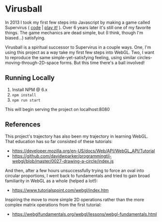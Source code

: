 # Virusball

In 2013 I took my first few steps into Javascript by making a game called Supervirus ( [code](https://github.com/SylverStudios/Supervirus) | [play it!](https://sylverstudios.github.io/games/2019/02/16/supervirus.html) ).
Over 6 years later it's still one of my favorite things.
The game mechanics are dead simple, but (I think, though I'm biased...) satisfying.

Virusball is a spiritual successor to Supervirus in a couple ways.
One, I'm using this project as a way take my first few steps into WebGL.
Two, I want to reproduce the same simple-yet-satisfying feeling, using similar circles-moving-through-2D-space forms.
But this time there's a ball involved!

## Running Locally
1. Install NPM @ 6.x
2. `npm install`
3. `npm run start`

This will begin serving the project on localhost:8080

## References
This project's trajectory has also been my trajectory in learning WebGL.
That education has so far consisted of these tutorials:

* https://developer.mozilla.org/en-US/docs/Web/API/WebGL_API/Tutorial
* https://github.com/davidwparker/programmingtil-webgl/blob/master/0027-drawing-a-circle/index.js

And then, after a few hours unsuccessfully trying to force an oval into circular proportions, I went back to fundamentals and tried to gain broad familiarity in WebGL as a whole (helped a lot!):

* https://www.tutorialspoint.com/webgl/index.htm

Inspiring the move to more simple 2D operations rather than the more complex matrix operations from the first tutorial:

* https://webglfundamentals.org/webgl/lessons/webgl-fundamentals.html
